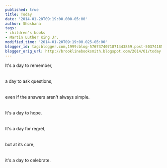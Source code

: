 ```yaml
---
published: true
title: Today
date: '2014-01-20T09:19:00.000-05:00'
author: Shoshana
tags:
- children's books
- Martin Luther King Jr.
modified_time: '2014-01-20T09:19:00.025-05:00'
blogger_id: tag:blogger.com,1999:blog-5767374071871443859.post-5037418572499678955
blogger_orig_url: http://brooklinebooksmith.blogspot.com/2014/01/today.html
---
```


It's a day to remember, <br /><br /><a class="thickbox initThickbox-processed" href="http://images.indiebound.com/758/280/9780060280758.jpg" rel="field_image_cache_0" title="My Daddy, Dr. Martin Luther King, Jr."><img src="http://images.booksense.com/images/books/758/280/FC9780060280758.JPG" title="" /></a><br /><br />a day to ask questions,<br /><br /><a class="thickbox initThickbox-processed" href="http://images.indiebound.com/230/447/9780448447230.jpg" rel="field_image_cache_0" title="Who Was Martin Luther King, Jr.?"><img src="http://images.booksense.com/images/books/230/447/FC9780448447230.JPG" title="" /></a><br /><br />even if the answers aren't always simple. <br /><br /><a class="thickbox initThickbox-processed" href="http://images.indiebound.com/805/447/9780545447805.jpg" rel="field_image_cache_0" title="I Am #4: Martin Luther King Jr."><img src="http://images.booksense.com/images/books/805/447/FC9780545447805.JPG" title="" /></a><br /><br />It's a day to hope.<br /><br /><a class="thickbox initThickbox-processed" href="http://images.indiebound.com/548/119/9781423119548.jpg" rel="field_image_cache_0" title="We Shall Overcome: The Story of a Song"><img src="http://images.booksense.com/images/books/548/119/FC9781423119548.JPG" title="" /></a><br /><br />It's a day for regret,<br /><br /><a class="thickbox initThickbox-processed" href="http://images.indiebound.com/879/893/9781580893879.jpg" rel="field_image_cache_0" title="The Cart That Carried Martin"><img src="http://images.booksense.com/images/books/879/893/FC9781580893879.JPG" title="" /></a><br /><br />but at its core,<br /><br /><a class="thickbox initThickbox-processed" href="http://images.indiebound.com/795/730/9780061730795.jpg" rel="field_image_cache_0" title="Heart and Soul: The Story of America and African Americans"><img src="http://images.booksense.com/images/books/795/730/FC9780061730795.JPG" title="" /></a><br /><br />it's a day to celebrate. <br /><br /><a class="thickbox initThickbox-processed" href="http://images.indiebound.com/241/782/9780439782241.jpg" rel="field_image_cache_0" title="Happy Birthday, Martin Luther King Jr."><img src="http://images.booksense.com/images/books/241/782/FC9780439782241.JPG" title="" /></a><br /><span style="font-size: x-small;"></span>